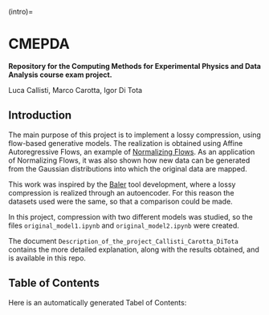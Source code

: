 (intro)=
 # CMEPDA

**Repository for the Computing Methods for Experimental Physics and Data Analysis course exam project.**

Luca Callisti, Marco Carotta, Igor Di Tota

## Introduction
The main purpose of this project is to implement a lossy compression, using flow-based generative models.
The realization is obtained using Affine Autoregressive Flows, an example of [Normalizing Flows](https://arxiv.org/abs/1912.02762). As an application of Normalizing Flows, it was also shown how new data can be generated from the Gaussian distributions into which the original data are mapped.

This work was inspired by the [Baler](https://arxiv.org/abs/2305.02283) tool development, where a lossy compression is realized through an autoencoder. For this reason the datasets used were the same, so that a comparison could be made.

In this project, compression with two different models was studied, so the files `original_model1.ipynb` and `original_model2.ipynb` were created.

The document `Description_of_the_project_Callisti_Carotta_DiTota` contains the more detailed explanation, along with the results obtained, and is available in this repo.

 ## Table of Contents

 Here is an automatically generated Tabel of Contents:

 ```{tableofcontents}
 ```

 [github]: https://github.com/readthedocs-examples/example-jupyter-book/ "GitHub source code repository for the example project"
 [tutorial]: https://docs.readthedocs.io/en/stable/tutorial/index.html "Official Read the Docs Tutorial"
 [jb-docs]: https://jupyterbook.org/en/stable/ "Official Jupyter Book documentation"
